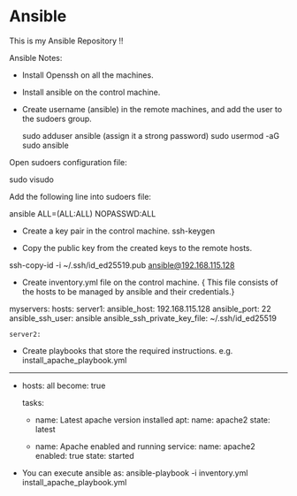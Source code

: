 # Ansible
This is my Ansible Repository !!

Ansible Notes:

- Install Openssh on all the machines.
- Install ansible on the control machine.
- Create username (ansible) in the remote machines, and add the user to the sudoers group.

   sudo adduser ansible  (assign it a strong password)
   sudo usermod -aG sudo ansible
   
Open sudoers configuration file:

sudo visudo


Add the following line into sudoers file:

ansible ALL=(ALL:ALL) NOPASSWD:ALL


- Create a key pair in the control machine.
ssh-keygen

- Copy the public key from the created keys to the remote hosts.

ssh-copy-id -i ~/.ssh/id_ed25519.pub ansible@192.168.115.128



- Create inventory.yml file on the control machine. { This file consists of the hosts to be managed by ansible and their credentials.} 

myservers:
  hosts:
    server1:
      ansible_host: 192.168.115.128
      ansible_port: 22
      ansible_ssh_user: ansible
      ansible_ssh_private_key_file: ~/.ssh/id_ed25519
    
    server2:

- Create playbooks that store the required instructions.
  e.g. install_apache_playbook.yml

---
- hosts: all
  become: true

  tasks:

  - name: Latest apache version installed
    apt:
      name: apache2
      state: latest

  - name: Apache enabled and running
    service:
      name: apache2
      enabled: true
      state: started

- You can execute ansible as:
   ansible-playbook -i inventory.yml install_apache_playbook.yml
